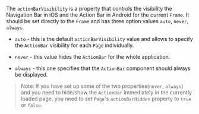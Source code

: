 Тhе `actionBarVisibility` is a property that controls the visibility the Navigation Bar in iOS and the Action Bar in Android for the current `Frame`. It should be set directly to the `Frame` and has three option values `auto`, `never`, `always`. 

* `auto` - this is the default `actionBarVisibility` value and allows to specify the `ActionBar` visibility for each `Page` individually. 

* `never` - this value hides the `ActionBar` for the whole application.

* `always` - this one specifies that the `ActionBar` component should always be displayed.

> Note: If you have set up some of the two properties(`never`, `always`) and you need to hide/show the `ActionBar` immediately in the currently loaded page, you need to set `Page`'s `actionBarHidden` property to `true` or `false`.

<snippet id='frame-action-bar-visibility'/>
